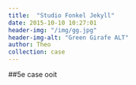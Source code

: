 ```yaml
---
title:  "Studio Fonkel Jekyll"
date: 2015-10-10 10:27:01
header-img: "/img/gg.jpg"
header-img-alt: "Green Girafe ALT"
author: Theo
collection: case
---
```

##5e case ooit